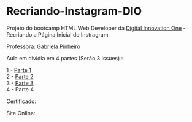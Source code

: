 # Recriando-Instagram-DIO
Projeto do bootcamp  HTML Web Developer da <a href="https://digitalinnovation.one/sign-in">Digital Innovation One</a> - Recriando a Página Inicial do Instragram

Professora: <a href="https://github.com/SpruceGabriela">Gabriela Pinheiro</a> 

Aula em dividia em 4 partes (Serão 3 Issues) :

1 - <a href="https://github.com/JonathasGit/Recriando-Instagram-DIO/issues/1">Parte 1</a> <br>
2 - <a href="https://github.com/JonathasGit/Recriando-Instagram-DIO/issues/2">Parte 2</a><br>
3 - <a href="https://github.com/JonathasGit/Recriando-Instagram-DIO/issues/3">Parte 3</a> <br>
4 - Parte 4 <br>


Certificado: 

Site Online: 


